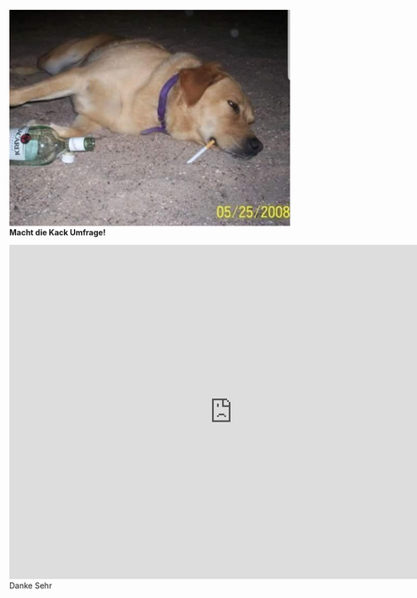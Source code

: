 ![Dog](img/veryimportant.jpg)
**Macht die Kack Umfrage!**
<iframe frameborder="0" id="iframeX6D3A1V8A8F1F9Y6J" src="https://www.survio.com/survey/i/T8E3J8A7S4C9F8O8Q" height="600" width="800"></iframe>
Danke Sehr
